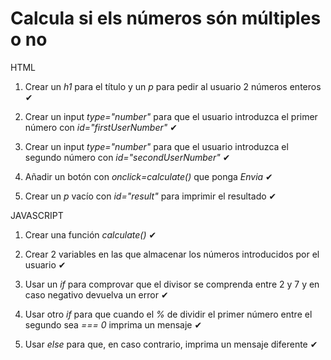 # Calcula si els números són múltiples o no

HTML

1. Crear un *h1* para el título y un *p* para pedir al usuario 2 números enteros ✔

2. Crear un input *type="number"* para que el usuario introduzca el primer número con *id="firstUserNumber"* ✔

3. Crear un input *type="number"* para que el usuario introduzca el segundo número con *id="secondUserNumber"* ✔

4. Añadir un botón con *onclick=calculate()* que ponga *Envia* ✔

5. Crear un *p* vacío con *id="result"* para imprimir el resultado ✔


JAVASCRIPT

1. Crear una función *calculate()* ✔

2. Crear 2 variables en las que almacenar los números introducidos por el usuario ✔

3. Usar un *if* para comprovar que el divisor se comprenda entre 2 y 7 y en caso negativo devuelva un error ✔

4. Usar otro *if* para que cuando el *%* de dividir el primer número entre el segundo sea *=== 0* imprima un mensaje ✔

5. Usar *else* para que, en caso contrario, imprima un mensaje diferente ✔